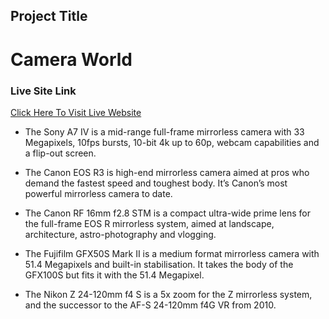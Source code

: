 ## Project Title
# Camera World

### Live Site Link

[Click Here To Visit Live Website]()

- The Sony A7 IV is a mid-range full-frame mirrorless camera with 33 Megapixels, 10fps bursts, 10-bit 4k up to 60p, webcam capabilities and a flip-out screen.

- The Canon EOS R3 is high-end mirrorless camera aimed at pros who demand the fastest speed and toughest body. It’s Canon’s most powerful mirrorless camera to date.

- The Canon RF 16mm f2.8 STM is a compact ultra-wide prime lens for the full-frame EOS R mirrorless system, aimed at landscape, architecture, astro-photography and vlogging. 

- The Fujifilm GFX50S Mark II is a medium format mirrorless camera with 51.4 Megapixels and built-in stabilisation. It takes the body of the GFX100S but fits it with the 51.4 Megapixel. 

- The Nikon Z 24-120mm f4 S is a 5x zoom for the Z mirrorless system, and the successor to the AF-S 24-120mm f4G VR from 2010.